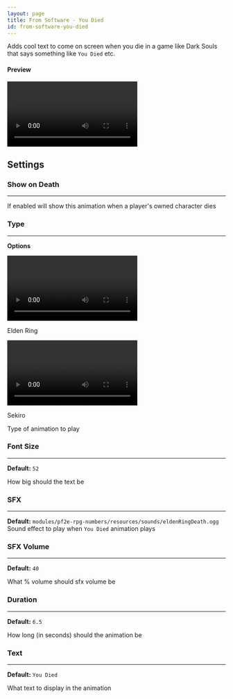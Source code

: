 ```yaml
---
layout: page
title: From Software - You Died
id: from-software-you-died
---
```


Adds cool text to come on screen when you die in a game like Dark Souls that says something like `You Died` etc.

#### Preview

<video controls>
  <source src="../../videos/from-software-you-died-elden-ring.mp4" type="video/mp4">
</video>

## Settings

### Show on Death

---

If enabled will show this animation when a player's owned character dies

### Type

---

**Options**

<div class="video-container">
  <div class="video-column">
    <video controls>
      <source src="../../videos/from-software-you-died-elden-ring.mp4" type="video/mp4">
    </video>
    <p class="caption">Elden Ring</p>
  </div>
  <div class="video-column">
    <video controls>
      <source src="../../videos/from-software-you-died-sekiro.mp4" type="video/mp4">
    </video>
    <p class="caption">Sekiro</p>
  </div>
  <div class="video-column">
  </div>
</div>

Type of animation to play

### Font Size

---

**Default:** `52`

How big should the text be

### SFX

---

**Default:** `modules/pf2e-rpg-numbers/resources/sounds/eldenRingDeath.ogg`
Sound effect to play when `You Died` animation plays

### SFX Volume

---

**Default:** `40`

What % volume should sfx volume be

### Duration

---

**Default:** `6.5`

How long (in seconds) should the animation be

### Text

---

**Default:** `You Died`

What text to display in the animation
